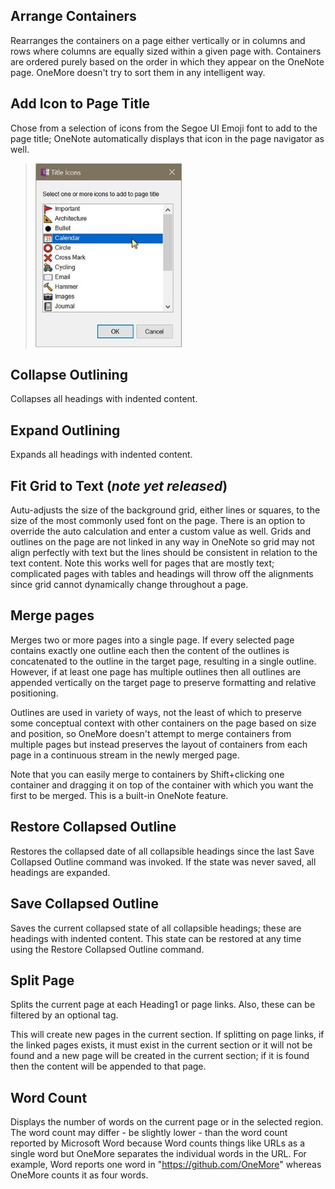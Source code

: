 ## Arrange Containers
Rearranges the containers on a page either vertically or in columns and rows where columns are equally sized within a given page with. Containers are ordered purely based on the order in which they appear on the OneNote page. OneMore doesn't try to sort them in any intelligent way.

## Add Icon to Page Title
Chose from a selection of icons from the Segoe UI Emoji font to add to the page title;
OneNote automatically displays that icon in the page navigator as well.

> ![Title Icon Dialog](images/TItleIconsDialog.png)

## Collapse Outlining
Collapses all headings with indented content.

## Expand Outlining
Expands all headings with indented content.

## Fit Grid to Text (_note yet released_)
Autu-adjusts the size of the background grid, either lines or squares, to the size of the most commonly used font on the page. There is an option to override the auto calculation and enter a custom value as well. Grids and outlines on the page are not linked in any way in OneNote so grid may not align perfectly with text but the lines should be consistent in relation to the text content. Note this works well for pages that are mostly text; complicated pages with tables and headings will throw off the alignments since grid cannot dynamically change throughout a page.

## Merge pages
Merges two or more pages into a single page. If every selected page contains exactly one outline each then the content of the outlines is concatenated to the outline in the target page, resulting in a single outline. However, if at least one page has multiple outlines then all outlines are appended vertically on the target page to preserve formatting and relative positioning. 

Outlines are used in variety of ways, not the least of which to preserve some conceptual context with other containers on the page based on size and position, so OneMore doesn't attempt to merge containers from multiple pages but instead preserves the layout of containers from each page in a continuous stream in the newly merged page.

Note that you can easily merge to containers by Shift+clicking one container and dragging it on top of the container with which you want the first to be merged. This is a built-in OneNote feature.

## Restore Collapsed Outline
Restores the collapsed date of all collapsible headings since the last Save Collapsed Outline command was invoked. If the state was never saved, all headings are expanded.

## Save Collapsed Outline
Saves the current collapsed state of all collapsible headings; these are headings with indented content. This state can be restored at any time using the Restore Collapsed Outline command.

## Split Page
Splits the current page at each Heading1 or page links. Also, these can be filtered by an optional tag. 

This will create new pages in the current section. If splitting on page links, if the linked pages exists, it must exist in the current section or it will not be found and a new page will be created in the current section; if it is found then the content will be appended to that page. 

## Word Count
Displays the number of words on the current page or in the selected region. The word count may differ - be slightly lower - than the word count reported by Microsoft Word because Word counts things like URLs as a single word but OneMore separates the individual words in the URL. For example, Word reports one word in "https://github.com/OneMore" whereas OneMore counts it as four words.

